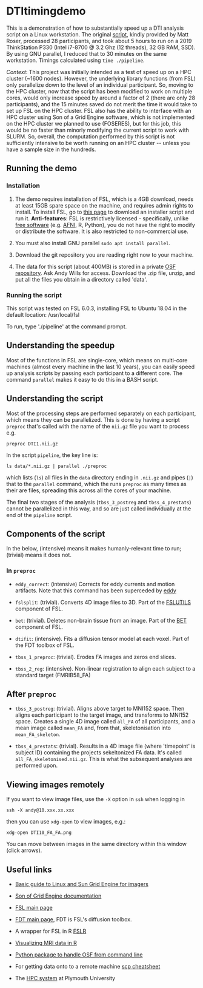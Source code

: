 # DTItimingdemo

This is a demonstration of how to substantially speed up a DTI analysis script on a
Linux workstation. The original [script](DTIprocessBRIC), kindly provided by
Matt Roser, processed 28 participants, and took about 5 hours to run on a 2019
ThinkStation P330 (Intel i7-8700 @ 3.2 Ghz (12 threads), 32 GB RAM, SSD). 
By using GNU parallel, I reduced that to 30 minutes
on the same workstation. Timings calculated using `time ./pipeline`.

_Context_: This project was initially intended as a test of speed up on a HPC
cluster (~1600 nodes). However, the underlying library functions (from FSL)
only parallelize down to the level of an individual participant. So, moving to
the HPC cluster, now that the script has been modified to work on multiple cores, 
would only increase speed by around a factor of 2 (there are
only 28 participants), and the 15 minutes saved do not merit the time it would
take to set up FSL on the HPC cluster. FSL also has the ability to interface
with an HPC cluster using Son of a Grid Engine software, which is not
implemented on the HPC cluster we planned to use (FOSERES), but for this job,
this would be no faster than minorly modifying the current script to work with
SLURM. So, overall, the computation performed by this script is not
sufficiently intensive to be worth running on an HPC cluster -- unless you have a
sample size in the hundreds.

## Running the demo

### Installation

1. The demo requires installation of FSL, which is a 4GB download, needs at
least 15GB spare space on the machine, and requires admin rights to install. To
install FSL, go to [this
page](https://fsl.fmrib.ox.ac.uk/fsl/fslwiki/FslInstallation) to download an
installer script and run it. **Anti-features**: FSL is restrictively licensed -
specifically, unlike [free
software](https://en.wikipedia.org/wiki/The_Free_Software_Definition)
(e.g. [AFNI](https://afni.nimh.nih.gov/), R, Python), you do not have the right
to modify or distribute the software. It is also restricted to non-commercial
use.

2. You must also install GNU parallel `sudo apt install parallel`.

3. Download the git repository you are reading right now to your machine.

4. The data for this script (about 400MB) is stored in a private [OSF
repository](https://osf.io/afmc5/). Ask Andy Wills for access. Download the
.zip file, unzip, and put all the files you obtain in a directory called
'data'.

### Running the script

This script was tested on FSL 6.0.3, installing FSL to Ubuntu 18.04 in the
default location: /usr/local/fsl

To run, type './pipeline' at the command prompt.

## Understanding the speedup

Most of the functions in FSL are single-core, which means on multi-core
machines (almost every machine in the last 10 years), you can easily speed up
analysis scripts by passing each participant to a different core. The command
`parallel` makes it easy to do this in a BASH script.

## Understanding the script

Most of the processing steps are performed separately on each participant,
which means they can be parallelized. This is done by having a script `preproc`
that's called with the name of the `nii.gz` file you want to process e.g.

`preproc DTI1.nii.gz`

In the script `pipeline`, the key line is:

`ls data/*.nii.gz | parallel ./preproc`

which lists (`ls`) all files in the `data` directory ending in `.nii.gz` and
pipes (`|`) that to the `parallel` command, which the runs `preproc` as many
times as their are files, spreading this across all the cores of your machine.

The final two stages of the analysis (`tbss_3_postreg` and `tbss_4_prestats`)
cannot be parallelized in this way, and so are just called individually at the
end of the `pipeline` script.

## Components of the script

In the below, (intensive) means it makes humanly-relevant time to
run; (trivial) means it does not.

### In `preproc`

- `eddy_correct`: (intensive) Corrects for eddy currents and motion artifacts. Note
  that this command has been superceded by
  [eddy](https://fsl.fmrib.ox.ac.uk/fsl/fslwiki/eddy)

- `fslsplit`: (trivial). Converts 4D image files to 3D. Part of the
  [FSLUTILS](https://fsl.fmrib.ox.ac.uk/fsl/fslwiki/Fslutils) component of FSL.

- `bet`: (trivial). Deletes non-brain tissue from an image. Part of
  the [BET](https://fsl.fmrib.ox.ac.uk/fsl/fslwiki/BET) component of FSL.

- `dtifit`: (intensive). Fits a diffusion tensor model at each voxel. Part
  of the FDT toolbox of FSL. 
 
- `tbss_1_preproc`: (trivial). Erodes FA images
  and zeros end slices.
  
- `tbss_2_reg`: (intensive). Non-linear registration to align each subject to a
  standard target (FMRIB58_FA)

## After `preproc`

- `tbss_3_postreg`: (trivial). Aligns above
  target to MNI152 space.  Then aligns each participant to the target image,
  and transforms to MNI152 space. Creates a single 4D image called `all_FA` of
  all participants, and a mean image called `mean_FA` and, from that,
  skeletonisation into `mean_FA_skeleton`.

- `tbss_4_prestats`: (trivial). Results in a 4D
  image file (where 'timepoint' is subject ID) containing the projects
  sekeltonized FA data. It's called `all_FA_skeletonised.nii.gz`. This is what
  the subsequent analyses are performed upon.

## Viewing images remotely

If you want to view image files, use the `-X` option in `ssh` when logging in

`ssh -X andy@10.xxx.xx.xxx`

then you can use `xdg-open` to view images, e.g.:

`xdg-open DTI10_FA_FA.png`

You can move between images in the same directory within this window (click arrows). 

## Useful links

- [Basic guide to Linux and Sun Grid Engine for
  imagers](https://bioinformatics.mdc-berlin.de/intro2UnixandSGE/index.html)

- [Son of Grid Engine documentation](https://arc.liv.ac.uk/SGE/)

- [FSL main page](https://fsl.fmrib.ox.ac.uk/fsl/fslwiki/FSL)

- [FDT main page](https://fsl.fmrib.ox.ac.uk/fsl/fslwiki/FDT), FDT is FSL's
  diffusion toolbox.

- A wrapper for FSL in R
  [FSLR](https://johnmuschelli.com/neuroc/DTI_analysis_fslr/index.html)

- [Visualizing MRI data in R](https://www.alexejgossmann.com/MRI_viz/) 

- [Python package to handle OSF from command
  line](https://osfclient.readthedocs.io/en/latest/cli-usage.html)

- For getting data onto to a remote machine [scp
  cheatsheet](https://github.com/tldr-pages/tldr/blob/master/pages/common/scp.md)

- The [HPC system](http://hpc.math-sciences.org/) at Plymouth University
